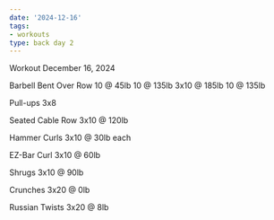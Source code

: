 ```yaml
---
date: '2024-12-16'
tags:
- workouts
type: back day 2
---
```


Workout December 16, 2024

Barbell Bent Over Row
10 @ 45lb
10 @ 135lb
3x10 @ 185lb
10 @ 135lb

Pull-ups
3x8

Seated Cable Row
3x10 @ 120lb

Hammer Curls
3x10 @ 30lb each

EZ-Bar Curl
3x10 @ 60lb

Shrugs
3x10 @ 90lb

Crunches
3x20 @ 0lb

Russian Twists
3x20 @ 8lb